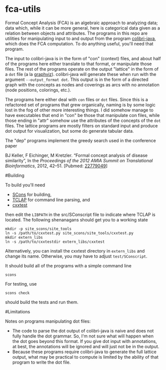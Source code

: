 fca-utils
=========

Formal Concept Analysis (FCA) is an algebraic approach to analyzing data;
data which, while it can be more general, here is categorical data given as a
relation between objects and attributes.
The programs in this repo are utilities for manipulating input to and output from the program
[colibri-java](https://code.google.com/p/colibri-java/), which does the FCA
computation.
To do anything useful, you'll need that program.

The input to colibri-java is in the form of "con" (context) files, and about half
of the programs here either translate to that format, or manipulate those files.
The rest of the programs operate on the output "lattice" in the form of a `dot` file
(a la [graphviz](http://www.graphviz.org)).
colibri-java will generate these when run with the argument `--output_format dot`.
This output is in the form of a directed graph with the concepts as nodes and
coverings as arcs with no annotation (node positions, colorings, etc.).

The programs here either deal with `con` files or `dot` files.
Since this is a refactored set of programs that grew organically,
naming is by some logic lost in the fog of other more interesting things.
I did somehow manage to have executables that end in "con" be those that
manipulate con files, while those ending in "attr" somehow use the attributes of
the concepts of the `dot` files.
The lattice programs are mostly filters on standard input and produce dot output
for visualization, but some do generate tabular data.

The "dep" programs implement the greedy search used in the conference paper

BJ Keller, F Eichinger, M Kretzler.
“Formal concept analysis of disease similarity”,
In the *Proceedings of the 2012 AMIA Summit on Translational Bioinformatics*,
2012, 42–51. [Pubmed: [22779049](http://www.ncbi.nlm.nih.gov/pubmed/22779049)]

#Building

To build you'll need

- [SCons](http://www.scons.org) for building,
- [TCLAP](http://tclap.sourceforge.net) for command line parsing, and
- [cxxtest](http://cxxtest.com)

then edit the `LIBPATH` in the src/SConscript file to indicate where TCLAP is
located.
The following shenanagans should get you to a working state

    mkdir -p site_scons/site_tools
    ln -s /path/to/cxxtest.py site_scons/site_tools/cxxtest.py
    mkdir extern_libs
    ln -s /path/to/cxxtestdir extern_libs/cxxtest

Alternatively, you can install the cxxtest directory in `extern_libs` and change
its name.
Otherwise, you may have to adjust `test/SConscript`.

It should build all of the programs with a simple command line

    scons

For testing, use

    scons check

should build the tests and run them.

#Limitations

Notes on programs manipulating dot files:

- The code to parse the dot output of colibri-java is naive and does not fully
handle the dot grammar.
So, I'm not sure what will happen when the dot goes beyond this format.
If you give dot input with annotations, at best, the annotations will be ignored
 and will just not be in the output.
- Because these programs require colibri-java to generate the full lattice output,
what may be practical to compute is limited by the ability of that program to
write the dot file.
